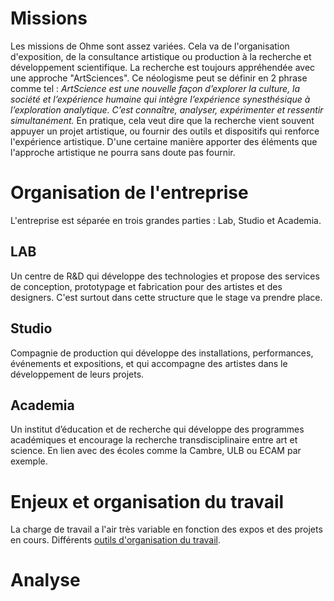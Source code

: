 # Missions
Les missions de Ohme sont assez variées. Cela va de l'organisation d'exposition, de la consultance artistique ou production à la recherche et développement scientifique. La recherche est toujours appréhendée avec une approche "ArtSciences". Ce néologisme peut se définir en 2 phrase comme tel : _ArtScience est une nouvelle façon d’explorer la culture, la société et l’expérience humaine qui intègre l’expérience synesthésique à l’exploration analytique. C’est connaître, analyser, expérimenter et ressentir simultanément._ En pratique, cela veut dire que la recherche vient souvent appuyer un projet artistique, ou fournir des outils et dispositifs qui renforce l'expérience artistique. D'une certaine manière apporter des éléments que l'approche artistique ne pourra sans doute pas fournir. 

# Organisation de l'entreprise
L'entreprise est séparée en trois grandes parties : Lab, Studio et Academia. 
## LAB
Un centre de R&D qui développe des technologies et propose des services de conception, prototypage et fabrication pour des artistes et des designers. C'est surtout dans cette structure que le stage va prendre place. 

## Studio
Compagnie de production qui développe des installations, performances, événements et expositions, et qui accompagne des artistes dans le développement de leurs projets.

## Academia
Un institut d’éducation et de recherche qui développe des programmes académiques et encourage la recherche transdisciplinaire entre art et science. En lien avec des écoles comme la Cambre, ULB ou ECAM par exemple. 
# Enjeux et organisation du travail
La charge de travail a l'air très variable en fonction des expos et des projets en cours. 
Différents [outils d'organisation du travail](Présentation%20outils.md#section=Réunion%20du%20lundi). 

# Analyse

